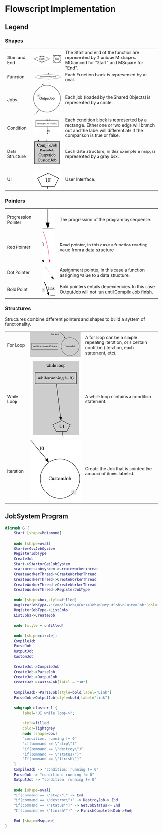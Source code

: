 # Flowscript Implementation

## Legend

### Shapes
  
<table>
    <tr>
        <td>Start and End</td>
        <td>
            <img src="../Report/images/startandend.png" alt="Graph representation" />
        </td>
        <td>The Start and end of the function are represented by 2 unique M shapes. MDiamond for "Start" and MSquare for "End".</td>
    </tr>
        <td>Function</td>
        <td>
            <img src="../Report/images/function.png" alt="Graph representation" />
        </td>
        <td>Each Function block is represented by an oval.</td>
    </tr>
        <td>Jobs</td>
        <td>
            <img src="../Report/images/job.png" alt="Graph representation" />
        </td>
        <td>Each job (loaded by the Shared Objects) is represented by a circle.</td>
    </tr>
        <td>Condition</td>
        <td>
            <img src="../Report/images/condition.png" alt="Graph representation" />
        </td>
        <td>Each condition block is represented by a rectangle. Either one or two edge will branch out and the label will differentiate if the comparison is true or false.</td>
    </tr>
        <td>Data Structure</td>
        <td>
            <img src="../Report/images/datastructure.png" alt="Graph representation" />
        </td>
        <td>Each data structure, in this example a map, is represented by a gray box.</td>
    </tr>
        <td>UI</td>
        <td>
            <img src="../Report/images/ui.png" alt="Graph representation" />
        </td>
        <td>User Interface.</td>
    </tr>

</table>

### Pointers

<table>
    <tr>
        <td>Progression Pointer</td>
        <td>
            <img src="../Report/images/progression.png" alt="Graph representation" />
        </td>
        <td>The progression of the program by sequence.</td>
    </tr>
        <td>Red Pointer</td>
        <td>
            <img src="../Report/images/red.png" alt="Graph representation" />
        </td>
        <td>Read pointer, in this case a function reading value from a data structure.</td>
    </tr>
        <td>Dot Pointer</td>
        <td>
            <img src="../Report/images/dotted.png" alt="Graph representation" />
        </td>
        <td>Assignment pointer, in this case a function assigning value to a data structure.</td>
    </tr>
        <td>Bold Point</td>
        <td>
            <img src="../Report/images/bold.png" alt="Graph representation" />
        </td>
        <td>Bold pointers entails dependencies. In this case OutputJob will not run until Compile Job finish. </td>
    </tr>
</table> 

### Structures
Structures combine different pointers and shapes to build a system of functionality.
<table>
    <tr>
        <td>For Loop</td>
        <td>
            <img src="../Report/images/forloop.png" alt="Graph representation" />
        </td>
        <td>A for loop can be a simple repeating iteration, or a certain contition (iteration, each statement, etc).</td>
    </tr>
        <td>While Loop</td>
        <td>
            <img src="../Report/images/whileloop.png" alt="Graph representation" />
        </td>
        <td>A while loop contains a condition statement.</td>
    </tr>
        <td>Iteration</td>
        <td>
            <img src="../Report/images/iteration.png" alt="Graph representation" />
        </td>
        <td>Create the Job that is pointed the amount of times labeled.</td>
    </tr>

</table> 

## JobSystem Program
```dot
digraph G {
    Start [shape=Mdiamond]

    node [shape=oval]
    StartorGetJobSystem
    RegisterJobType
    CreateJob
    Start->StartorGetJobSystem
    StartorGetJobSystem->CreateWorkerThread
    CreateWorkerThread->CreateWorkerThread
    CreateWorkerThread->CreateWorkerThread
    CreateWorkerThread->CreateWorkerThread
    CreateWorkerThread->RegisterJobType 

    node [shape=box,style=filled]
    RegisterJobType->"CompileJob\nParseJob\nOutputJob\nCustomJob"[color = red]
    RegisterJobType->ListJobs
    ListJobs->CreateJob

    node [style = unfilled]

    node [shape=circle];
    CompileJob
    ParseJob
    OutputJob
    CustomJob

    CreateJob->CompileJob
    CreateJob->ParseJob
    CreateJob->OutputJob
    CreateJob->CustomJob[label = "10"]

    CompileJob->ParseJob[style=bold,label="Link"]
    ParseJob->OutputJob[style=bold,label="Link"]
    
    subgraph cluster_1 {
        label="UI while loop->";
        
        style=filled
        color=lightgrey
        node [shape=box]
        "condition: running != 0"
        "if(command == \"stop\")"
        "if(command == \"destroy\")"
        "if(command == \"status\")"
        "If(command == \"finish\")"
    }
    CompileJob -> "condition: running != 0"
    ParseJob -> "condition: running != 0"
    OutputJob -> "condition: running != 0"

    node [shape=oval]
    "if(command == \"stop\")" -> End
    "if(command == \"destroy\")" -> DestroyJob-> End
    "if(command == \"status\")" -> GetJobStatus-> End
    "If(command == \"finish\")" -> FinishCompletedJob->End;

    End [shape=Msquare]
}
```